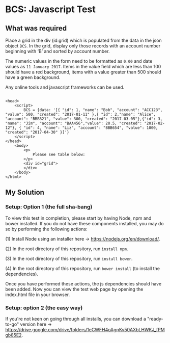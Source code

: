 # BCS: Javascript Test

## What was required

Place a grid in the div (id:grid) which is populated from the data in the json object `BCS`. In the grid, display only those records with an account number beginning with ‘B’ and sorted by account number.

The numeric values in the form need to be formatted as `0.00` and date values as `11 January 2017`. Items in the value field which are less than 100 should have a red background, items with a value greater than 500 should have a green background.

Any online tools and javascript frameworks can be used.

```

<head>                       
    <script>
        BCS = {data: '[{ "id": 1, "name": "Bob", "account": "ACC123", "value": 500, "created": "2017-01-11" },{ "id": 2,"name": "Alice", "account": "BBB321", "value": 300, "created": "2017-03-05"},{"id": 3, "name": "Jim", "account": "BAA456","value": 20.5, "created": "2017-02-12"}, { "id": 4, "name": "Liz", "account": "BBB654", "value": 1000, "created": "2017-04-30" }]'}
    </script>
</head>
    <body>
        <p>
            Please see table below:
        </p>
        <div id="grid">
        </div>
    </body>
</html>

```

## My Solution

### Setup: Option 1 (the full sha-bang)

To view this test in completion, please start by having Node, npm and bower installed. If you do not have these components installed, you may do so by performing the following actions:

(1) Install Node using an installer here -> https://nodejs.org/en/download/.

(2) In the root directory of this repository, run `install npm`.

(3) In the root directory of this repository, run `install bower`.

(4) In the root directory of this repository, run `bower install` (to install the dependencies).

Once you have performed these actions, the js dependencies should have been added. Now you can view the test web page by opening the index.html file in your browser.

### Setup: option 2 (the easy way)

If you're not keen on going through all installs, you can download a "ready-to-go" version here -> https://drive.google.com/drive/folders/1eCWFH4oAgpKv50AXbLHWKJ_fPMgb85E2.
